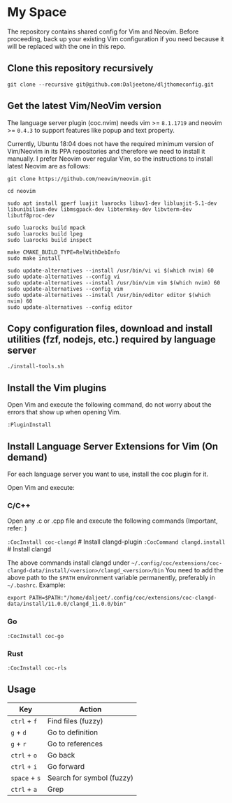 # My Space

The repository contains shared config for Vim and Neovim.
Before proceeding, back up your existing Vim configuration if you need because it will be replaced with the one in this repo.

## Clone this repository recursively

```
git clone --recursive git@github.com:Daljeetone/dljthomeconfig.git
```

## Get the latest Vim/NeoVim version

The language server plugin (coc.nvim) needs vim >= `8.1.1719` and neovim >= `0.4.3` to support features like popup and text property.

Currently, Ubuntu 18:04 does not have the required minimum version of Vim/Neovim in its PPA repositories and therefore we need to install it manually. I prefer Neovim over regular Vim, so the instructions to install latest Neovim are as follows:

```
git clone https://github.com/neovim/neovim.git

cd neovim

sudo apt install gperf luajit luarocks libuv1-dev libluajit-5.1-dev libunibilium-dev libmsgpack-dev libtermkey-dev libvterm-dev libutf8proc-dev

sudo luarocks build mpack
sudo luarocks build lpeg
sudo luarocks build inspect

make CMAKE_BUILD_TYPE=RelWithDebInfo
sudo make install

sudo update-alternatives --install /usr/bin/vi vi $(which nvim) 60
sudo update-alternatives --config vi
sudo update-alternatives --install /usr/bin/vim vim $(which nvim) 60
sudo update-alternatives --config vim
sudo update-alternatives --install /usr/bin/editor editor $(which nvim) 60
sudo update-alternatives --config editor
```

## Copy configuration files, download and install utilities (fzf, nodejs, etc.) required by language server

```
./install-tools.sh
```

## Install the Vim plugins

Open Vim and execute the following command, do not worry about the errors that show up when opening Vim.
```
:PluginInstall
```

## Install Language Server Extensions for Vim (On demand)

For each language server you want to use, install the coc plugin for it.

Open Vim and execute:

### C/C++

Open any .c or .cpp file and execute the following commands (Important, refer: [](https://github.com/clangd/coc-clangd/issues/61))

`:CocInstall coc-clangd`  # Install clangd-plugin
`:CocCommand clangd.install`  # Install clangd

The above commands install clangd under `~/.config/coc/extensions/coc-clangd-data/install/<version>/clangd_<version>/bin`
You need to add the above path to the `$PATH` environment variable permanently, preferably in `~/.bashrc`.
Example:
```
export PATH=$PATH:"/home/daljeet/.config/coc/extensions/coc-clangd-data/install/11.0.0/clangd_11.0.0/bin"
```

### Go
`:CocInstall coc-go`

### Rust
`:CocInstall coc-rls`

## Usage

| Key | Action |
| ---------- | ---------- |
| `ctrl` + `f` | Find files (fuzzy) |
| `g` + `d` | Go to definition |
| `g` + `r` | Go to references |
| `ctrl` + `o` | Go back |
| `ctrl` + `i` | Go forward |
| `space` + `s` | Search for symbol (fuzzy) |
| `ctrl` + `a` | Grep |

